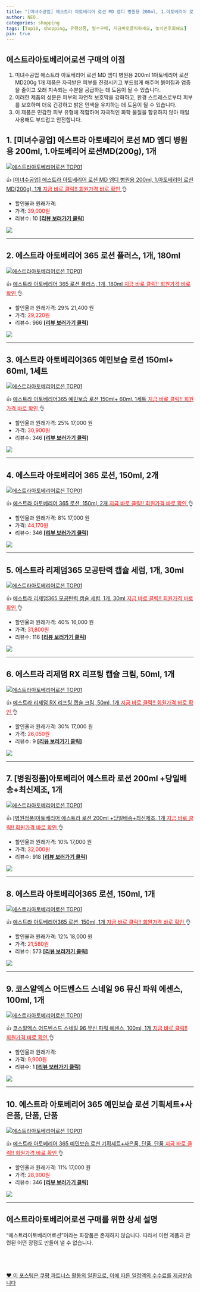 ```yaml
---
title: "[미녀수공업] 에스트라 아토베리어 로션 MD 엠디 병원용 200ml, 1.아토베리어 로션MD(200g), 1개 가격 최저가 할인가 에스트라아토베리어로션 최저가 추천 제품 비교"
author: NEO.
categories: shopping
tags: [Top10, shopping, 유행상품, 필수구매, 지금바로클릭하세요, 놓치면후회해요]
pin: true
---
```

## 에스트라아토베리어로션 구매의 이점
1. 미녀수공업 에스트라 아토베리어 로션 MD 엠디 병원용 200ml 1아토베리어 로션MD200g 1개 제품은 자극받은 피부를 진정시키고 부드럽게 해주며 붉어짐과 염증을 줄이고 오래 지속되는 수분을 공급하는 데 도움이 될 수 있습니다.
2. 이러한 제품의 성분은 피부의 자연적 보호막을 강화하고, 환경 스트레스로부터 피부를 보호하며 더욱 건강하고 밝은 안색을 유지하는 데 도움이 될 수 있습니다.
3. 이 제품은 민감한 피부 유형에 적합하며 자극적인 화학 물질을 함유하지 않아 매일 사용해도 부드럽고 안전합니다.

   

## 1. [미녀수공업] 에스트라 아토베리어 로션 MD 엠디 병원용 200ml, 1.아토베리어 로션MD(200g), 1개

[![에스트라아토베리어로션 TOP01](https://thumbnail6.coupangcdn.com/thumbnails/remote/490x490ex/image/vendor_inventory/e4fb/1a90fa275d47a52f04a5b3b638a9d03f6ecc7e7605ce01c8145ee94049d1.jpg)](https://link.coupang.com/re/AFFSDP?lptag=AF3617701&subid=GithubCoopas&pageKey=7786423348&traceid=V0-153&itemId=21055641209&vendorItemId=83886830757)


👍 [[미녀수공업] 에스트라 아토베리어 로션 MD 엠디 병원용 200ml, 1.아토베리어 로션MD(200g), 1개 <font color=red> 지금 바로 클릭!! 회원가격 바로 확인 </font> ](https://link.coupang.com/re/AFFSDP?lptag=AF3617701&subid=GithubCoopas&pageKey=7786423348&traceid=V0-153&itemId=21055641209&vendorItemId=83886830757) 👌 


- 할인율과 원래가격: 
- 가격: <span style='color:red'>39,000원</span>
- 리뷰수: 10  [**[리뷰 보러가기 클릭]**](https://link.coupang.com/re/AFFSDP?lptag=AF3617701&subid=GithubCoopas&pageKey=7786423348&traceid=V0-153&itemId=21055641209&vendorItemId=83886830757)

[![](/discount_price.png)](https://link.coupang.com/re/AFFSDP?lptag=AF3617701&subid=GithubCoopas&pageKey=7786423348&traceid=V0-153&itemId=21055641209&vendorItemId=83886830757)

---


   

## 2. 에스트라 아토베리어 365 로션 플러스, 1개, 180ml

[![에스트라아토베리어로션 TOP01](https://thumbnail10.coupangcdn.com/thumbnails/remote/490x490ex/image/retail/images/532158012684052-bc1c8f5e-6abb-42b7-95c4-c882ea50fe4f.jpg)](https://link.coupang.com/re/AFFSDP?lptag=AF3617701&subid=GithubCoopas&pageKey=6248925733&traceid=V0-153&itemId=12655849052&vendorItemId=79923189403)


👍 [에스트라 아토베리어 365 로션 플러스, 1개, 180ml <font color=red> 지금 바로 클릭!! 회원가격 바로 확인 </font> ](https://link.coupang.com/re/AFFSDP?lptag=AF3617701&subid=GithubCoopas&pageKey=6248925733&traceid=V0-153&itemId=12655849052&vendorItemId=79923189403) 👌 


- 할인율과 원래가격: 29%  21,400   원
- 가격: <span style='color:red'>29,220원</span>
- 리뷰수: 966  [**[리뷰 보러가기 클릭]**](https://link.coupang.com/re/AFFSDP?lptag=AF3617701&subid=GithubCoopas&pageKey=6248925733&traceid=V0-153&itemId=12655849052&vendorItemId=79923189403)

[![](/discount_price.png)](https://link.coupang.com/re/AFFSDP?lptag=AF3617701&subid=GithubCoopas&pageKey=6248925733&traceid=V0-153&itemId=12655849052&vendorItemId=79923189403)

---


   

## 3. 에스트라 아토베리어365 예민보습 로션 150ml+ 60ml, 1세트

[![에스트라아토베리어로션 TOP01](https://thumbnail9.coupangcdn.com/thumbnails/remote/490x490ex/image/vendor_inventory/bcce/9966ccbde8f142709cdee5ca7cc3cc6256565bc2f36ff2ad9a2dac53a08c.jpg)](https://link.coupang.com/re/AFFSDP?lptag=AF3617701&subid=GithubCoopas&pageKey=4980442062&traceid=V0-153&itemId=6627566615&vendorItemId=83123519402)


👍 [에스트라 아토베리어365 예민보습 로션 150ml+ 60ml, 1세트 <font color=red> 지금 바로 클릭!! 회원가격 바로 확인 </font> ](https://link.coupang.com/re/AFFSDP?lptag=AF3617701&subid=GithubCoopas&pageKey=4980442062&traceid=V0-153&itemId=6627566615&vendorItemId=83123519402) 👌 


- 할인율과 원래가격: 25%  17,000   원
- 가격: <span style='color:red'>30,900원</span>
- 리뷰수: 346  [**[리뷰 보러가기 클릭]**](https://link.coupang.com/re/AFFSDP?lptag=AF3617701&subid=GithubCoopas&pageKey=4980442062&traceid=V0-153&itemId=6627566615&vendorItemId=83123519402)

[![](/discount_price.png)](https://link.coupang.com/re/AFFSDP?lptag=AF3617701&subid=GithubCoopas&pageKey=4980442062&traceid=V0-153&itemId=6627566615&vendorItemId=83123519402)

---


   

## 4. 에스트라 아토베리어 365 로션, 150ml, 2개

[![에스트라아토베리어로션 TOP01](https://thumbnail8.coupangcdn.com/thumbnails/remote/490x490ex/image/vendor_inventory/9703/669a8612a5d678f0f86a4c1e0c731038536f72cb654a2b5105886c0a1082.jpg)](https://link.coupang.com/re/AFFSDP?lptag=AF3617701&subid=GithubCoopas&pageKey=7168284345&traceid=V0-153&itemId=17773639022&vendorItemId=86702182922)


👍 [에스트라 아토베리어 365 로션, 150ml, 2개 <font color=red> 지금 바로 클릭!! 회원가격 바로 확인 </font> ](https://link.coupang.com/re/AFFSDP?lptag=AF3617701&subid=GithubCoopas&pageKey=7168284345&traceid=V0-153&itemId=17773639022&vendorItemId=86702182922) 👌 


- 할인율과 원래가격: 8%  17,000   원
- 가격: <span style='color:red'>44,170원</span>
- 리뷰수: 346  [**[리뷰 보러가기 클릭]**](https://link.coupang.com/re/AFFSDP?lptag=AF3617701&subid=GithubCoopas&pageKey=7168284345&traceid=V0-153&itemId=17773639022&vendorItemId=86702182922)

[![](/discount_price.png)](https://link.coupang.com/re/AFFSDP?lptag=AF3617701&subid=GithubCoopas&pageKey=7168284345&traceid=V0-153&itemId=17773639022&vendorItemId=86702182922)

---


   

## 5. 에스트라 리제덤365 모공탄력 캡슐 세럼, 1개, 30ml

[![에스트라아토베리어로션 TOP01](https://thumbnail8.coupangcdn.com/thumbnails/remote/490x490ex/image/retail/images/2023/11/15/11/8/42e72d2b-7833-46d8-b95d-ab98f17bf5d8.jpg)](https://link.coupang.com/re/AFFSDP?lptag=AF3617701&subid=GithubCoopas&pageKey=7572646188&traceid=V0-153&itemId=20559749764&vendorItemId=87779846687)


👍 [에스트라 리제덤365 모공탄력 캡슐 세럼, 1개, 30ml <font color=red> 지금 바로 클릭!! 회원가격 바로 확인 </font> ](https://link.coupang.com/re/AFFSDP?lptag=AF3617701&subid=GithubCoopas&pageKey=7572646188&traceid=V0-153&itemId=20559749764&vendorItemId=87779846687) 👌 


- 할인율과 원래가격: 40%  16,000   원
- 가격: <span style='color:red'>31,800원</span>
- 리뷰수: 116  [**[리뷰 보러가기 클릭]**](https://link.coupang.com/re/AFFSDP?lptag=AF3617701&subid=GithubCoopas&pageKey=7572646188&traceid=V0-153&itemId=20559749764&vendorItemId=87779846687)

[![](/discount_price.png)](https://link.coupang.com/re/AFFSDP?lptag=AF3617701&subid=GithubCoopas&pageKey=7572646188&traceid=V0-153&itemId=20559749764&vendorItemId=87779846687)

---


   

## 6. 에스트라 리제덤 RX 리프팅 캡슐 크림, 50ml, 1개

[![에스트라아토베리어로션 TOP01](https://thumbnail8.coupangcdn.com/thumbnails/remote/490x490ex/image/retail/images/1148002266256125-1ffce3ca-65ce-482d-9b9d-ba159673e36a.jpg)](https://link.coupang.com/re/AFFSDP?lptag=AF3617701&subid=GithubCoopas&pageKey=6954639706&traceid=V0-153&itemId=19154619376&vendorItemId=86273475146)


👍 [에스트라 리제덤 RX 리프팅 캡슐 크림, 50ml, 1개 <font color=red> 지금 바로 클릭!! 회원가격 바로 확인 </font> ](https://link.coupang.com/re/AFFSDP?lptag=AF3617701&subid=GithubCoopas&pageKey=6954639706&traceid=V0-153&itemId=19154619376&vendorItemId=86273475146) 👌 


- 할인율과 원래가격: 30%  17,000   원
- 가격: <span style='color:red'>26,050원</span>
- 리뷰수: 9  [**[리뷰 보러가기 클릭]**](https://link.coupang.com/re/AFFSDP?lptag=AF3617701&subid=GithubCoopas&pageKey=6954639706&traceid=V0-153&itemId=19154619376&vendorItemId=86273475146)

[![](/discount_price.png)](https://link.coupang.com/re/AFFSDP?lptag=AF3617701&subid=GithubCoopas&pageKey=6954639706&traceid=V0-153&itemId=19154619376&vendorItemId=86273475146)

---


   

## 7. [병원정품]아토베리어 에스트라 로션 200ml +당일배송+최신제조, 1개

[![에스트라아토베리어로션 TOP01](https://thumbnail6.coupangcdn.com/thumbnails/remote/490x490ex/image/vendor_inventory/2fd7/c7496e67b82b82cdd89dc4397e06f5c2346b2794020d1f0ebd2fdac77727.jpg)](https://link.coupang.com/re/AFFSDP?lptag=AF3617701&subid=GithubCoopas&pageKey=7087739564&traceid=V0-153&itemId=17653435863&vendorItemId=84818994589)


👍 [[병원정품]아토베리어 에스트라 로션 200ml +당일배송+최신제조, 1개 <font color=red> 지금 바로 클릭!! 회원가격 바로 확인 </font> ](https://link.coupang.com/re/AFFSDP?lptag=AF3617701&subid=GithubCoopas&pageKey=7087739564&traceid=V0-153&itemId=17653435863&vendorItemId=84818994589) 👌 


- 할인율과 원래가격: 10%  17,000   원
- 가격: <span style='color:red'>32,000원</span>
- 리뷰수: 918  [**[리뷰 보러가기 클릭]**](https://link.coupang.com/re/AFFSDP?lptag=AF3617701&subid=GithubCoopas&pageKey=7087739564&traceid=V0-153&itemId=17653435863&vendorItemId=84818994589)

[![](/discount_price.png)](https://link.coupang.com/re/AFFSDP?lptag=AF3617701&subid=GithubCoopas&pageKey=7087739564&traceid=V0-153&itemId=17653435863&vendorItemId=84818994589)

---


   

## 8. 에스트라 아토베리어365 로션, 150ml, 1개

[![에스트라아토베리어로션 TOP01](https://thumbnail10.coupangcdn.com/thumbnails/remote/490x490ex/image/vendor_inventory/bc78/d5872114535016006dfdeb846a35957345a81a51d2677ac45886afa65a85.jpg)](https://link.coupang.com/re/AFFSDP?lptag=AF3617701&subid=GithubCoopas&pageKey=7168284345&traceid=V0-153&itemId=12801935802&vendorItemId=5169733473)


👍 [에스트라 아토베리어365 로션, 150ml, 1개 <font color=red> 지금 바로 클릭!! 회원가격 바로 확인 </font> ](https://link.coupang.com/re/AFFSDP?lptag=AF3617701&subid=GithubCoopas&pageKey=7168284345&traceid=V0-153&itemId=12801935802&vendorItemId=5169733473) 👌 


- 할인율과 원래가격: 12%  18,000   원
- 가격: <span style='color:red'>21,580원</span>
- 리뷰수: 573  [**[리뷰 보러가기 클릭]**](https://link.coupang.com/re/AFFSDP?lptag=AF3617701&subid=GithubCoopas&pageKey=7168284345&traceid=V0-153&itemId=12801935802&vendorItemId=5169733473)

[![](/discount_price.png)](https://link.coupang.com/re/AFFSDP?lptag=AF3617701&subid=GithubCoopas&pageKey=7168284345&traceid=V0-153&itemId=12801935802&vendorItemId=5169733473)

---


   

## 9. 코스알엑스 어드벤스드 스네일 96 뮤신 파워 에센스, 100ml, 1개

[![에스트라아토베리어로션 TOP01](https://thumbnail9.coupangcdn.com/thumbnails/remote/490x490ex/image/product/image/vendoritem/2019/03/25/3017167858/49af6a3d-decf-4d29-af1e-3768acdb51ae.jpg)](https://link.coupang.com/re/AFFSDP?lptag=AF3617701&subid=GithubCoopas&pageKey=2472155&traceid=V0-153&itemId=11394793&vendorItemId=3017167858)


👍 [코스알엑스 어드벤스드 스네일 96 뮤신 파워 에센스, 100ml, 1개 <font color=red> 지금 바로 클릭!! 회원가격 바로 확인 </font> ](https://link.coupang.com/re/AFFSDP?lptag=AF3617701&subid=GithubCoopas&pageKey=2472155&traceid=V0-153&itemId=11394793&vendorItemId=3017167858) 👌 


- 할인율과 원래가격: 
- 가격: <span style='color:red'>9,900원</span>
- 리뷰수: 1  [**[리뷰 보러가기 클릭]**](https://link.coupang.com/re/AFFSDP?lptag=AF3617701&subid=GithubCoopas&pageKey=2472155&traceid=V0-153&itemId=11394793&vendorItemId=3017167858)

[![](/discount_price.png)](https://link.coupang.com/re/AFFSDP?lptag=AF3617701&subid=GithubCoopas&pageKey=2472155&traceid=V0-153&itemId=11394793&vendorItemId=3017167858)

---


   

## 10. 에스트라 아토베리어 365 예민보습 로션 기획세트+사은품, 단품, 단품

[![에스트라아토베리어로션 TOP01](https://thumbnail7.coupangcdn.com/thumbnails/remote/490x490ex/image/vendor_inventory/2727/829eb0c5e0704052cc443ef1c636a185af355c21aa85aa95c6b034ea52a2.jpg)](https://link.coupang.com/re/AFFSDP?lptag=AF3617701&subid=GithubCoopas&pageKey=7072649080&traceid=V0-153&itemId=17568462255&vendorItemId=88440714794)


👍 [에스트라 아토베리어 365 예민보습 로션 기획세트+사은품, 단품, 단품 <font color=red> 지금 바로 클릭!! 회원가격 바로 확인 </font> ](https://link.coupang.com/re/AFFSDP?lptag=AF3617701&subid=GithubCoopas&pageKey=7072649080&traceid=V0-153&itemId=17568462255&vendorItemId=88440714794) 👌 


- 할인율과 원래가격: 11%  17,000   원
- 가격: <span style='color:red'>28,900원</span>
- 리뷰수: 346  [**[리뷰 보러가기 클릭]**](https://link.coupang.com/re/AFFSDP?lptag=AF3617701&subid=GithubCoopas&pageKey=7072649080&traceid=V0-153&itemId=17568462255&vendorItemId=88440714794)

[![](/discount_price.png)](https://link.coupang.com/re/AFFSDP?lptag=AF3617701&subid=GithubCoopas&pageKey=7072649080&traceid=V0-153&itemId=17568462255&vendorItemId=88440714794)

---
## 에스트라아토베리어로션 구매를 위한 상세 설명
“에스트라아토베리어로션”이라는 화장품은 존재하지 않습니다. 따라서 이런 제품과 관련된 어떤 장점도 만들어 낼 수 없습니다.<br><br><br><br><br> [ ❤  이 포스팅은 쿠팡 파트너스 활동의 일환으로, 이에 따른 일정액의 수수료를 제공받습니다](https://link.coupang.com/a/bcEFyh)